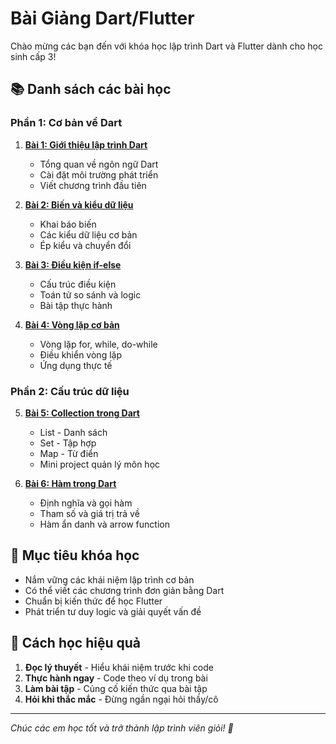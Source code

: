 # Bài Giảng Dart/Flutter

Chào mừng các bạn đến với khóa học lập trình Dart và Flutter dành cho học sinh cấp 3!

## 📚 Danh sách các bài học

### Phần 1: Cơ bản về Dart

1. **[Bài 1: Giới thiệu lập trình Dart](./Bai-01-Gioi-Thieu-Lap-Trinh-Dart)**

   - Tổng quan về ngôn ngữ Dart
   - Cài đặt môi trường phát triển
   - Viết chương trình đầu tiên

2. **[Bài 2: Biến và kiểu dữ liệu](./Bai-02-Bien-Kieu-Du-Lieu-Dart)**

   - Khai báo biến
   - Các kiểu dữ liệu cơ bản
   - Ép kiểu và chuyển đổi

3. **[Bài 3: Điều kiện if-else](./Bai-03-Dieu-kien-if-else)**

   - Cấu trúc điều kiện
   - Toán tử so sánh và logic
   - Bài tập thực hành

4. **[Bài 4: Vòng lặp cơ bản](./Bai-04-Vong-lap-co-ban)**
   - Vòng lặp for, while, do-while
   - Điều khiển vòng lặp
   - Ứng dụng thực tế

### Phần 2: Cấu trúc dữ liệu

5. **[Bài 5: Collection trong Dart](./Bai-05-Collection-trong-Dart)**

   - List - Danh sách
   - Set - Tập hợp
   - Map - Từ điển
   - Mini project quản lý môn học

6. **[Bài 6: Hàm trong Dart](./Bai-06-function)**
   - Định nghĩa và gọi hàm
   - Tham số và giá trị trả về
   - Hàm ẩn danh và arrow function

## 🎯 Mục tiêu khóa học

- Nắm vững các khái niệm lập trình cơ bản
- Có thể viết các chương trình đơn giản bằng Dart
- Chuẩn bị kiến thức để học Flutter
- Phát triển tư duy logic và giải quyết vấn đề

## 📝 Cách học hiệu quả

1. **Đọc lý thuyết** - Hiểu khái niệm trước khi code
2. **Thực hành ngay** - Code theo ví dụ trong bài
3. **Làm bài tập** - Củng cố kiến thức qua bài tập
4. **Hỏi khi thắc mắc** - Đừng ngần ngại hỏi thầy/cô

---

_Chúc các em học tốt và trở thành lập trình viên giỏi! 💪_
